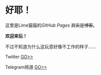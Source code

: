 # 好耶！

这里是Lime猫猫的*GitHub Pages* ~~其实是博客~~。

**欢迎来玩！**

不过不知道为什么这玩意好像不工作的样子......

Twitter [GO>>](twitter.com/limecatawa)

Telegram频道 [GO>>](t.me/limecatchannel)
